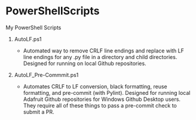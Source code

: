 # PowerShellScripts
My PowerShell Scripts

1. AutoLF.ps1
   - Automated way to remove CRLF line endings and replace with LF line endings for any .py file in a directory and child directories.  Designed for running on local Github repositories.

2. AutoLF_Pre-Commmit.ps1
   - Automates CRLF to LF conversion, black formatting, reuse formatting, and pre-commit (with Pylint). Designed for running local Adafruit Github repositories for Windows Github Desktop users. They require all of these things to pass a pre-commit check to submit a PR.

